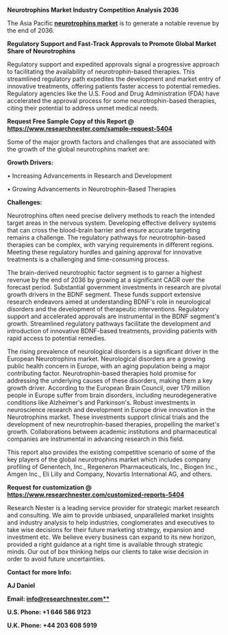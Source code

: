 ﻿**Neurotrophins Market Industry Competition Analysis 2036**

The Asia Pacific [**neurotrophins market**](https://www.researchnester.com/reports/neurotrophins-market/5404) is to generate a notable revenue by the end of 2036.  

**Regulatory Support and Fast-Track Approvals to Promote Global Market Share of Neurotrophins**

Regulatory support and expedited approvals signal a progressive approach to facilitating the availability of neurotrophin-based therapies. This streamlined regulatory path expedites the development and market entry of innovative treatments, offering patients faster access to potential remedies. Regulatory agencies like the U.S. Food and Drug Administration (FDA) have accelerated the approval process for some neurotrophin-based therapies, citing their potential to address unmet medical needs.

**Request Free Sample Copy of this Report @ <https://www.researchnester.com/sample-request-5404>** 

Some of the major growth factors and challenges that are associated with the growth of the global neurotrophins market are:

**Growth Drivers:**

•	Increasing Advancements in Research and Development 

•	Growing Advancements in Neurotrophin-Based Therapies

**Challenges:**

Neurotrophins often need precise delivery methods to reach the intended target areas in the nervous system. Developing effective delivery systems that can cross the blood-brain barrier and ensure accurate targeting remains a challenge. The regulatory pathways for neurotrophin-based therapies can be complex, with varying requirements in different regions. Meeting these regulatory hurdles and gaining approval for innovative treatments is a challenging and time-consuming process.

<a name="_hlk147244479"></a>The brain-derived neurotrophic factor segment is to garner a highest revenue by the end of 2036 by growing at a significant CAGR over the forecast period. Substantial government investments in research are pivotal growth drivers in the BDNF segment. These funds support extensive research endeavors aimed at understanding BDNF's role in neurological disorders and the development of therapeutic interventions. Regulatory support and accelerated approvals are instrumental in the BDNF segment's growth. Streamlined regulatory pathways facilitate the development and introduction of innovative BDNF-based treatments, providing patients with rapid access to potential remedies.

The rising prevalence of neurological disorders is a significant driver in the European Neurotrophins market. Neurological disorders are a growing public health concern in Europe, with an aging population being a major contributing factor. Neurotrophin-based therapies hold promise for addressing the underlying causes of these disorders, making them a key growth driver. According to the European Brain Council, over 179 million people in Europe suffer from brain disorders, including neurodegenerative conditions like Alzheimer's and Parkinson's. Robust investments in neuroscience research and development in Europe drive innovation in the Neurotrophins market. These investments support clinical trials and the development of new neurotrophin-based therapies, propelling the market's growth. Collaborations between academic institutions and pharmaceutical companies are instrumental in advancing research in this field.

<a name="_hlk147244718"></a>This report also provides the existing competitive scenario of some of the key players of the global neurotrophins market which includes company profiling of Genentech, Inc., Regeneron Pharmaceuticals, Inc., Biogen Inc., Amgen Inc., Eli Lilly and Company, Novartis International AG, and others.      

**Request for customization @ <https://www.researchnester.com/customized-reports-5404>** 

Research Nester is a leading service provider for strategic market research and consulting. We aim to provide unbiased, unparalleled market insights and industry analysis to help industries, conglomerates and executives to take wise decisions for their future marketing strategy, expansion and investment etc. We believe every business can expand to its new horizon, provided a right guidance at a right time is available through strategic minds. Our out of box thinking helps our clients to take wise decision in order to avoid future uncertainties.

**Contact for more Info:**

**AJ Daniel**

**Email: [info@researchnester.com**](mailto:info@researchnester.com)**

**U.S. Phone: +1 646 586 9123** 

**U.K. Phone: +44 203 608 5919**

